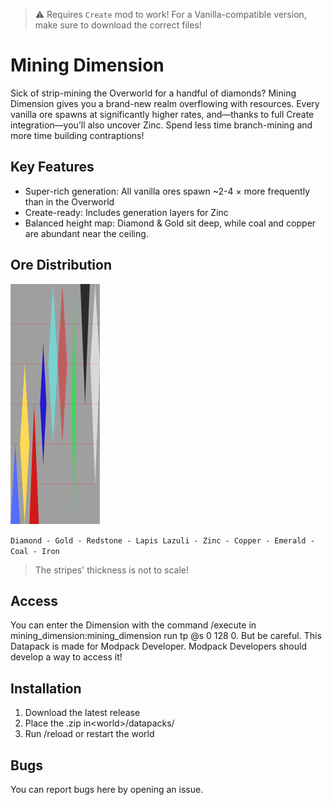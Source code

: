 > ⚠️ Requires `Create` mod to work! For a Vanilla-compatible version, make sure to download the correct files!

# Mining Dimension
Sick of strip-mining the Overworld for a handful of diamonds? Mining Dimension gives you a brand-new realm overflowing with resources. Every vanilla ore spawns at significantly higher rates, and—thanks to full Create integration—you’ll also uncover Zinc. Spend less time branch-mining and more time building contraptions!

## Key Features
- Super-rich generation: All vanilla ores spawn ~2-4 × more frequently than in the Overworld
- Create-ready: Includes generation layers for Zinc 
- Balanced height map: Diamond & Gold sit deep, while coal and copper are abundant near the ceiling.

## Ore Distribution

![Ore Distribution](ore_distribution.png)

```Diamond - Gold - Redstone - Lapis Lazuli - Zinc - Copper - Emerald - Coal - Iron```

> The stripes' thickness is not to scale!

## Access
You can enter the Dimension with the command /execute in mining_dimension:mining_dimension run tp @s 0 128 0.
But be careful. This Datapack is made for Modpack Developer. Modpack Developers should develop a way to access it!

## Installation
1. Download the latest release
2. Place the .zip in\<world\>/datapacks/
3. Run /reload or restart the world

## Bugs
You can report bugs here by opening an issue.
